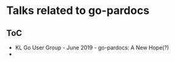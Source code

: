 # Talks related to go-pardocs

## ToC

* KL Go User Group - June 2019 - go-pardocs: A New Hope(?)
* <By Request>

